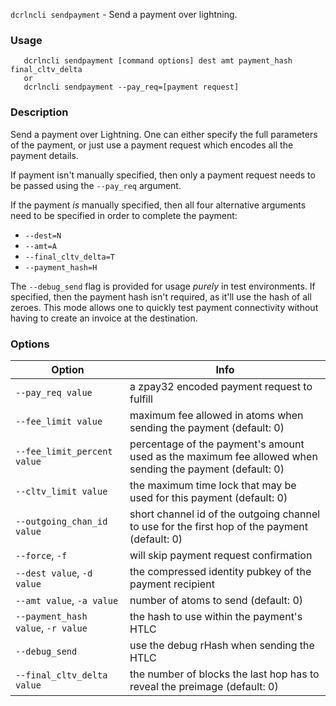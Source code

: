 `dcrlncli sendpayment` - Send a payment over lightning.

### Usage
```
   dcrlncli sendpayment [command options] dest amt payment_hash final_cltv_delta 
   or
   dcrlncli sendpayment --pay_req=[payment request]
```

### Description
 
Send a payment over Lightning. One can either specify the full
parameters of the payment, or just use a payment request which encodes
all the payment details.

If payment isn't manually specified, then only a payment request needs
to be passed using the `--pay_req` argument.

If the payment *is* manually specified, then all four alternative
arguments need to be specified in order to complete the payment:
* `--dest=N`
* `--amt=A`
* `--final_cltv_delta=T`
* `--payment_hash=H`

The `--debug_send` flag is provided for usage *purely* in test
environments. If specified, then the payment hash isn't required, as
it'll use the hash of all zeroes. This mode allows one to quickly test
payment connectivity without having to create an invoice at the
destination.

### Options
|Option|Info|
|--|--|
|`--pay_req value`|                 a zpay32 encoded payment request to fulfill|
|`--fee_limit value`|               maximum fee allowed in atoms when sending the payment (default: 0)|
|`--fee_limit_percent value`|       percentage of the payment's amount used as the maximum fee allowed when sending the payment (default: 0)|
|`--cltv_limit value`|              the maximum time lock that may be used for this payment (default: 0)|
|`--outgoing_chan_id value`|        short channel id of the outgoing channel to use for the first hop of the payment (default: 0)|
|`--force`, `-f`|                     will skip payment request confirmation|
|`--dest value`, `-d value`|          the compressed identity pubkey of the payment recipient|
|`--amt value`, `-a value`|           number of atoms to send (default: 0)|
|`--payment_hash value`, `-r value`|  the hash to use within the payment's HTLC|
|`--debug_send`|                    use the debug rHash when sending the HTLC|
|`--final_cltv_delta value`|        the number of blocks the last hop has to reveal the preimage (default: 0)|
